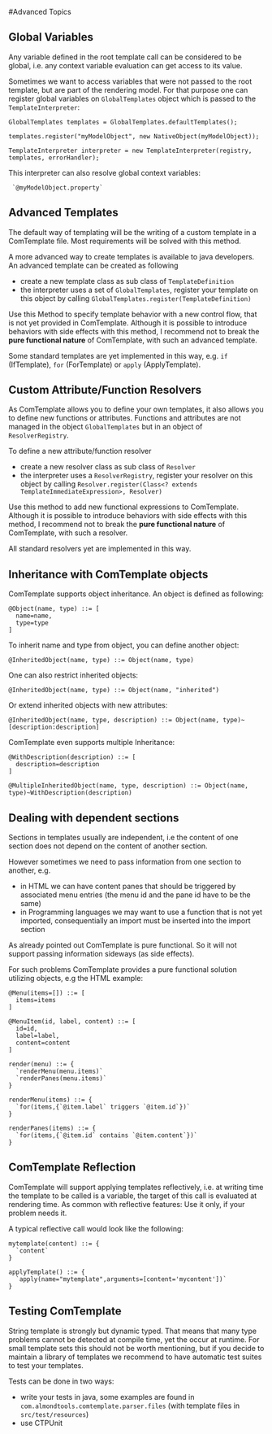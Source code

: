 #Advanced Topics

## Global Variables

Any variable defined in the root template call can be considered to be global, i.e. any context variable evaluation can get access to its value.

Sometimes we want to access variables that were not passed to the root template, but are part of the rendering model. For that purpose one can register global variables on `GlobalTemplates` object which is passed to the `TemplateInterpreter`:

    GlobalTemplates templates = GlobalTemplates.defaultTemplates();
    
    templates.register("myModelObject", new NativeObject(myModelObject));
    
    TemplateInterpreter interpreter = new TemplateInterpreter(registry, templates, errorHandler);
    
This interpreter can also resolve global context variables:

     `@myModelObject.property`
   

## Advanced Templates

The default way of templating will be the writing of a custom template in a ComTemplate file. Most requirements will be solved with this method.

A more advanced way to create templates is available to java developers. An advanced template can be created as following

 - create a new template class as sub class of `TemplateDefinition`
 - the interpreter uses a set of `GlobalTemplates`, register your template on this object by calling `GlobalTemplates.register(TemplateDefinition)`
 
Use this Method to specify template behavior with a new control flow, that is not yet provided in ComTemplate. Although it is possible to introduce behaviors with side effects with this method, I recommend not to break the **pure functional nature** of ComTemplate, with such an advanced template.

Some standard templates are yet implemented in this way, e.g. `if` (IfTemplate), `for` (ForTemplate) or `apply` (ApplyTemplate).

## Custom Attribute/Function Resolvers

As ComTemplate allows you to define your own templates, it also allows you to define new functions or attributes. Functions and attributes are not managed in the object `GlobalTemplates` but in an object of `ResolverRegistry`.

To define a new attribute/function resolver

 - create a new resolver class as sub class of `Resolver`
 - the interpreter uses a `ResolverRegistry`, register your resolver on this object by calling `Resolver.register(Class<? extends TemplateImmediateExpression>, Resolver)`
 
 Use this method to add new functional expressions to ComTemplate. Although it is possible to introduce behaviors with side effects with this method, I recommend not to break the **pure functional nature** of ComTemplate, with such a resolver.

All standard resolvers yet are implemented in this way.
 

## Inheritance with ComTemplate objects

ComTemplate supports object inheritance. An object is defined as following:

    @Object(name, type) ::= [
      name=name,
      type=type
    ]

To inherit name and type from object, you can define another object:

    @InheritedObject(name, type) ::= Object(name, type)

One can also restrict inherited objects:

    @InheritedObject(name, type) ::= Object(name, "inherited")

Or extend inherited objects with new attributes:

    @InheritedObject(name, type, description) ::= Object(name, type)~[description:description]

ComTemplate even supports multiple Inheritance:

    @WithDescription(description) ::= [
      description=description
    ]
    
    @MultipleInheritedObject(name, type, description) ::= Object(name, type)~WithDescription(description)

## Dealing with dependent sections

Sections in templates usually are independent, i.e the content of one section does not depend on the content of another section.

However sometimes we need to pass information from one section to another, e.g.

 - in HTML we can have content panes that should be triggered by associated menu entries (the menu id and the pane id have to be the same)
 - in Programming languages we may want to use a function that is not yet imported, consequentially an import must be inserted into the import section

As already pointed out ComTemplate is pure functional. So it will not support passing information sideways (as side effects).

For such problems ComTemplate provides a pure functional solution utilizing objects, e.g the HTML example:

    @Menu(items=[]) ::= [
      items=items
    ]
    
    @MenuItem(id, label, content) ::= [
      id=id,
      label=label,
      content=content
    ]

    render(menu) ::= {
      `renderMenu(menu.items)`
      `renderPanes(menu.items)`
    }
    
    renderMenu(items) ::= {
      `for(items,{`@item.label` triggers `@item.id`})`
    }
    
    renderPanes(items) ::= {
      `for(items,{`@item.id` contains `@item.content`})`
    }

## ComTemplate Reflection

ComTemplate will support applying templates reflectively, i.e. at writing time the template to be called is a variable, the target of this call is evaluated at rendering time. As common with reflective features: Use it only, if your problem needs it.

A typical reflective call would look like the following:

    mytemplate(content) ::= {
      `content`
    }
    
    applyTemplate() ::= {
      `apply(name="mytemplate",arguments=[content='mycontent'])`
    }
    
## Testing ComTemplate

String template is strongly but dynamic typed. That means that many type problems cannot be detected at compile time, yet the occur at runtime. For small template sets this should not be worth mentioning, but if you decide to maintain a library of templates we recommend to have automatic test suites to test your templates.

Tests can be done in two ways:

 - write your tests in java, some examples are found in `com.almondtools.comtemplate.parser.files` (with template files in `src/test/resources`)
 - use CTPUnit  
